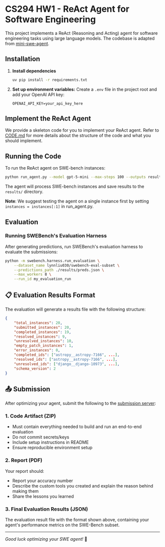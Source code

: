 # CS294 HW1 - ReAct Agent for Software Engineering

This project implements a ReAct (Reasoning and Acting) agent for software engineering tasks using large language models. The codebase is adapted from [mini-swe-agent](https://github.com/SWE-agent/mini-swe-agent/tree/main). 

## Installation

1. **Install dependencies**
   ```bash
   uv pip install -r requirements.txt
   ```

2. **Set up environment variables:**
   Create a `.env` file in the project root and add your OpenAI API key:
   ```
   OPENAI_API_KEY=your_api_key_here
   ```


## Implement the ReAct Agent
We provide a skeleton code for you to implement your ReAct agent. Refer to [CODE.md](./CODE.md) for more details about the structure of the code and what you should implement. 


## Running the Code

To run the ReAct agent on SWE-bench instances:
```bash
python run_agent.py --model gpt-5-mini --max-steps 100 --outputs results
```

The agent will process SWE-bench instances and save results to the `results/` directory.

**Note**: We suggest testing the agent on a single instance first by setting `instances = instances[:1]` in run_agent.py.


## Evaluation
### Running SWEBench's Evaluation Harness

After generating predictions, run SWEBench's evaluation harness to evaluate the submissions:

```bash
python -m swebench.harness.run_evaluation \
    --dataset_name lynnliu030/swebench-eval-subset \
    --predictions_path ./results/preds.json \
    --max_workers 8 \
    --run_id my_evaluation_run
```

## 📋 Evaluation Results Format

The evaluation will generate a results file with the following structure:

```json
{
    "total_instances": 20,
    "submitted_instances": 20,
    "completed_instances": 19,
    "resolved_instances": 9,
    "unresolved_instances": 10,
    "empty_patch_instances": 1,
    "error_instances": 0,
    "completed_ids": ["astropy__astropy-7166", ...],
    "resolved_ids": ["astropy__astropy-7166", ...],
    "unresolved_ids": ["django__django-10973", ...],
    "schema_version": 2
}
```

## 📤 Submission

After optimizing your agent, submit the following to the [submission server](http://vassar.millennium.berkeley.edu:8080/):

### 1. Code Artifact (ZIP)
- Must contain everything needed to build and run an end-to-end evaluation
- Do not commit secrets/keys
- Include setup instructions in README
- Ensure reproducible environment setup

### 2. Report (PDF)
Your report should:
- Report your accuracy number
- Describe the custom tools you created and explain the reason behind making them
- Share the lessons you learned

### 3. Final Evaluation Results (JSON)
The evaluation result file with the format shown above, containing your agent's performance metrics on the SWE-Bench subset.

---

*Good luck optimizing your SWE agent!* 🤖
